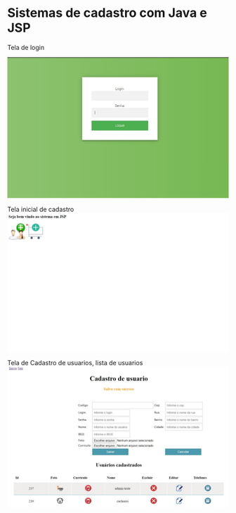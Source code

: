 # Sistemas de cadastro com Java e JSP
Tela de login

![tela de login](https://github.com/victorvaz001/cadastro-java-jsp-servlets/blob/master/tela%20de%20login.jpg)


Tela inicial de cadastro
![Add tela de cadastro-produto-usuario](https://github.com/victorvaz001/cadastro-java-jsp-servlets/blob/master/Tela%20de%20cadastro-produto-usuario.jpg)

Tela de Cadastro de usuarios, lista de usuarios
![tela-de-cadstro-usuario.jpg](https://github.com/victorvaz001/cadastro-java-jsp-servlets/blob/master/tela-de-cadstro-usuario.jpg)
